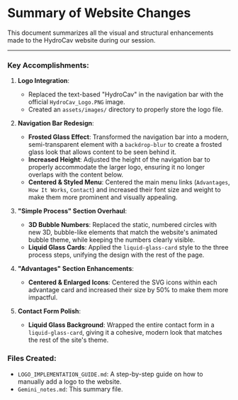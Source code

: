 # Summary of Website Changes

This document summarizes all the visual and structural enhancements made to the HydroCav website during our session.

---

### Key Accomplishments:

1.  **Logo Integration**:
    *   Replaced the text-based "HydroCav" in the navigation bar with the official `HydroCav_Logo.PNG` image.
    *   Created an `assets/images/` directory to properly store the logo file.

2.  **Navigation Bar Redesign**:
    *   **Frosted Glass Effect**: Transformed the navigation bar into a modern, semi-transparent element with a `backdrop-blur` to create a frosted glass look that allows content to be seen behind it.
    *   **Increased Height**: Adjusted the height of the navigation bar to properly accommodate the larger logo, ensuring it no longer overlaps with the content below.
    *   **Centered & Styled Menu**: Centered the main menu links (`Advantages`, `How It Works`, `Contact`) and increased their font size and weight to make them more prominent and visually appealing.

3.  **"Simple Process" Section Overhaul**:
    *   **3D Bubble Numbers**: Replaced the static, numbered circles with new 3D, bubble-like elements that match the website's animated bubble theme, while keeping the numbers clearly visible.
    *   **Liquid Glass Cards**: Applied the `liquid-glass-card` style to the three process steps, unifying the design with the rest of the page.

4.  **"Advantages" Section Enhancements**:
    *   **Centered & Enlarged Icons**: Centered the SVG icons within each advantage card and increased their size by 50% to make them more impactful.

5.  **Contact Form Polish**:
    *   **Liquid Glass Background**: Wrapped the entire contact form in a `liquid-glass-card`, giving it a cohesive, modern look that matches the rest of the site's theme.

### Files Created:

*   `LOGO_IMPLEMENTATION_GUIDE.md`: A step-by-step guide on how to manually add a logo to the website.
*   `Gemini_notes.md`: This summary file.